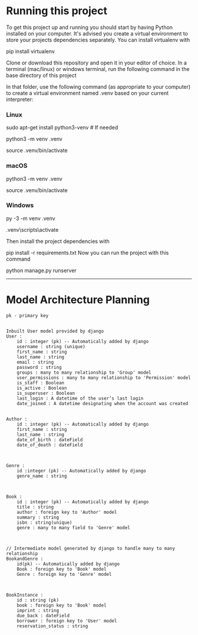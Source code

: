 # Running this project
To get this project up and running you should start by having Python installed on your computer. It's advised you create a virtual environment to store your projects dependencies separately. You can install virtualenv with

pip install virtualenv

Clone or download this repository and open it in your editor of choice. In a terminal (mac/linux) or windows terminal, run the following command in the base directory of this project

In that folder, use the following command (as appropriate to your computer) to create a virtual environment named .venv based on your current interpreter:
### Linux

sudo apt-get install python3-venv    # If needed

python3 -m venv .venv

source .venv/bin/activate

### macOS

python3 -m venv .venv

source .venv/bin/activate

### Windows

py -3 -m venv .venv

.venv\scripts\activate


Then install the project dependencies with

pip install -r requirements.txt
Now you can run the project with this command

python manage.py runserver

-----------------------------------------------
# Model Architecture Planning


    pk - primary key


    Inbuilt User model provided by django
    User :
        id : integer (pk) -- Automatically added by django
        username : string (unique)
        first_name : string
        last_name : string
        email : string
        password : string
        groups : many to many relationship to 'Group' model
        user_permissions : many to many relationship to 'Permission' model
        is_staff : Boolean
        is_active : Boolean
        is_superuser : Boolean
        last_login : A datetime of the user’s last login
        date_joined : A datetime designating when the account was created


    Author :
        id : integer (pk) -- Automatically added by django
        first_name : string
        last_name : string
        date_of_birth : dateField
        date_of_death : dateField


    
    Genre :
        id :integer (pk) -- Automatically added by django
        genre_name : string



    Book :
        id : integer (pk) -- Automatically added by django 
        title : string
        author : foreign key to 'Author' model
        summary : string
        isbn : string(unique)
        genre : many to many field to 'Genre' model



    // Intermediate model generated by django to handle many to many relationship
    BookandGenre :
        id(pk) -- Automatically added by django
        Book : foreign key to 'Book' model
        Genre : foreign key to 'Genre' model



    BookInstance :
        id : string (pk) 
        book : foreign key to 'Book' model
        imprint : string
        due_back : dateField
        borrower : foreign key to 'User' model
        reservation_status : string







